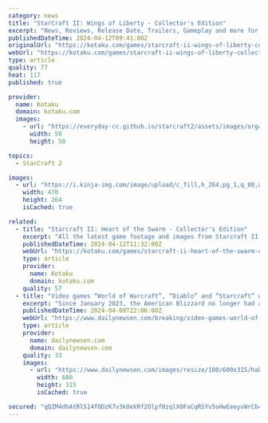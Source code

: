 ```yaml
---
category: news
title: "StarCraft II: Wings of Liberty - Collector's Edition"
excerpt: "News, Reviews, Release Date, Trailers, Gameplay and more for StarCraft II: Wings of Liberty - Collector's Edition"
publishedDateTime: 2024-04-12T09:41:00Z
originalUrl: "https://kotaku.com/games/starcraft-ii-wings-of-liberty-collectors-edition--1"
webUrl: "https://kotaku.com/games/starcraft-ii-wings-of-liberty-collectors-edition--1"
type: article
quality: 77
heat: 117
published: true

provider:
  name: Kotaku
  domain: kotaku.com
  images:
    - url: "https://everyday-cc.github.io/starcraft2/assets/images/organizations/kotaku.com-50x50.jpg"
      width: 50
      height: 50

topics:
  - StarCraft 2

images:
  - url: "https://i.kinja-img.com/image/upload/c_fill,h_264,pg_1,q_80,w_470/556d8444184637291cb1cdc0167a329b.jpg"
    width: 470
    height: 264
    isCached: true

related:
  - title: "Starcraft II: Heart of the Swarm - Collector's Edition"
    excerpt: "All the latest game footage and images from Starcraft II: Heart of the Swarm - Collector's Edition by Blizzard Entertainment | 2013 2 / 3 3 / 3"
    publishedDateTime: 2024-04-12T11:32:00Z
    webUrl: "https://kotaku.com/games/starcraft-ii-heart-of-the-swarm-collectors-edition/gallery"
    type: article
    provider:
      name: Kotaku
      domain: kotaku.com
    quality: 57
  - title: "Video games “World of Warcraft”, “Diablo” and “Starcraft” will return to China"
    excerpt: "Since January 2023, the American Blizzard no longer had access to the Chinese market, the second most lucrative country for the video game industry with a global News"
    publishedDateTime: 2024-04-09T22:06:00Z
    webUrl: "https://www.dailynewsen.com/breaking/video-games-world-of-warcraft-diablo-and-starcraft-h130940.html"
    type: article
    provider:
      name: dailynewsen.com
      domain: dailynewsen.com
    quality: 33
    images:
      - url: "https://www.dailynewsen.com/images/resize/100/600x315/haberler/2024/04/_1f79b.png"
        width: 600
        height: 315
        isCached: true

secured: "qQZM4dhAtRlS14fODzK7v3kOekRf2Olpf8zqlXOFaCqRSYv5oHwEeeyvWrCb434Omk8YGrwboAbmjMk/vKn/CudBcCaDiikQwahVNXSrL6dUeHDgI+NXDTpFWzqE3Zq3vznok1J5gGAMT5QbCcpViwC8xNio5hZoaB8+0WfLiIEvdU3toa90Z9qmdtvwVgWBroS+4C0mycF0z03e4MAj++JUO5/6IjMqu1AwYrSUf6CfCsTMM/oADrlegvYzqY27UOU4nKj/iGyfZ0Rh+mW5ZGWLQL8S4FflkKKGnTtyPZM/Pxt2AyWQMzasEQdeDkBDd/vCn13+fxEzC4FvgIFdC7BUlS2qhxfELkDIxrX4lOc=;tuQaAF7zyUhcJ5/kdsIitg=="
---
```


